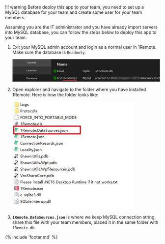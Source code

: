 !!! warning
    Before deploy this app to your team, you need to set up a MySQL database for your team and create some user for your team members.

Assuming you are the IT administrator and you have already import servers into MySQL database, you can follow the steps below to deploy this app to your team.

1. Exit your MySQL admin account and login as a normal user in 1Remote. Make sure the database is `Readonly`:

    ![readonly](./img/readonly-connected.jpg)

2. Open explorer and navigate to the folder where you have installed 1Remote. Here is how the folder looks like:

    ![folder](./img/folder.jpg)

3. **`1Remote.DataSources.json`** is where we keep MySQL connection string, share this file with your team members, placed it in the same folder with `1Remote.db`.


{% include 'footer.md' %}